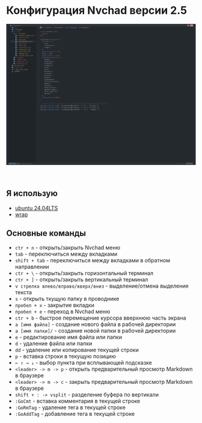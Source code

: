 # Конфигурация Nvchad версии 2.5

<p align="center">
  <img src="images/img-1.png">
</p>
</br>

## Я использую

- [ubuntu 24.04LTS](https://ubuntu.com/download/desktop)
- [wrap](https://www.warp.dev/)

## Основные команды

- `ctr + n` - открыть/закрыть Nvchad меню
- `tab` - переключиться между вкладками
- `shift + tab` - переключиться между вкладками в обратном направлении
- `ctr + \` - открыть/закрыть горизонтальный терминал
- `ctr + ]` - открыть/закрыть вертикальный терминал
- `v стрелка влево/вправо/вверх/вниз` - выделение/отмена выделения текста
- `s` - открыть ткущую папку в проводнике
- `пробел + x` - закрытие вкладки
- `пробел + e` - переход в Nvchad меню
- `ctr + b` - быстрое перемещение курсора вверхнюю часть экрана
- `a [имя файла]` - создание нового файла в рабочей директории
- `a [имя папки]/` - создание новой папки в рабочей директории
- `e` - редактирование имя файла или папки
- `d` - удаление файла или папки
- `dd` - удаление или копирование текущей строки
- `p` - вставка строки в текущую позицию
- `← ↑ → ↓` - выбор пункта при всплывающей подсказке
- `<leader> -> m -> p` - открыть предварительный просмотр Markdown в браузере
- `<leader> -> m -> c` - закрыть предварительный просмотр Markdown в браузере
- `shift + : -> vsplit` - разделение буфера по вертикали
- `:GoCmt` - вставка комментария в текущей строке
- `:GoRmTag` - удаление тега в текущей строке
- `:GoAddTag` - добавление тега в текущей строке
